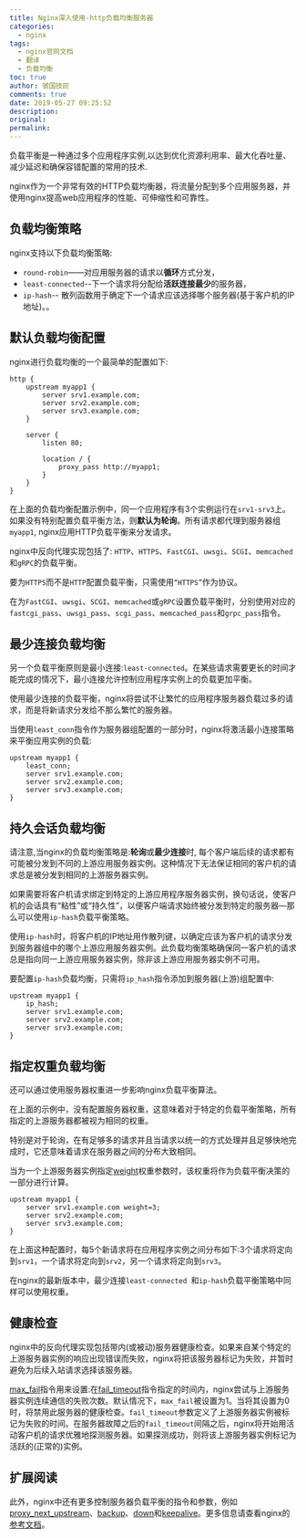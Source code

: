 ```yaml
---
title: Nginx深入使用-http负载均衡服务器
categories:
  - nginx
tags:
  - nginx官网文档
  - 翻译
  - 负载均衡
toc: true
author: 虢国技匠
comments: true
date: 2019-05-27 09:25:52
description:
original:
permalink:
---
```

负载平衡是一种通过多个应用程序实例,以达到优化资源利用率、最大化吞吐量、减少延迟和确保容错配置的常用的技术.    

nginx作为一个非常有效的HTTP负载均衡器，将流量分配到多个应用服务器，并使用nginx提高web应用程序的性能、可伸缩性和可靠性。

<!-- more -->

## 负载均衡策略
nginx支持以下负载均衡策略:
* `round-robin`——对应用服务器的请求以**循环**方式分发，
* `least-connected`--下一个请求将分配给**活跃连接最少**的服务器，
* `ip-hash`-- 散列函数用于确定下一个请求应该选择哪个服务器(基于客户机的IP地址)。。


## 默认负载均衡配置
nginx进行负载均衡的一个最简单的配置如下: 
```nginx
http {
    upstream myapp1 {
        server srv1.example.com;
        server srv2.example.com;
        server srv3.example.com;
    }

    server {
        listen 80;

        location / {
            proxy_pass http://myapp1;
        }
    }
}
```
在上面的负载均衡配置示例中，同一个应用程序有3个实例运行在`srv1-srv3`上。如果没有特别配置负载平衡方法，则**默认为轮询**。所有请求都代理到服务器组`myapp1`, nginx应用HTTP负载平衡来分发请求。 

nginx中反向代理实现包括了: `HTTP`、`HTTPS`、`FastCGI`、`uwsgi`、`SCGI`、`memcached`和`gRPC`的负载平衡。   

要为`HTTPS`而不是`HTTP`配置负载平衡，只需使用`“HTTPS”`作为协议。

在为`FastCGI`、`uwsgi`、`SCGI`、`memcached`或`gRPC`设置负载平衡时，分别使用对应的`fastcgi_pass`、`uwsgi_pass`、`scgi_pass`、`memcached_pass`和`grpc_pass`指令。

## 最少连接负载均衡
另一个负载平衡原则是最小连接:`least-connected`。在某些请求需要更长的时间才能完成的情况下，最小连接允许控制应用程序实例上的负载更加平衡。

使用最少连接的负载平衡，nginx将尝试不让繁忙的应用程序服务器负载过多的请求，而是将新请求分发给不那么繁忙的服务器。

当使用`least_conn`指令作为服务器组配置的一部分时，nginx将激活最小连接策略来平衡应用实例的负载:
```nginx
upstream myapp1 {
    least_conn;
    server srv1.example.com;
    server srv2.example.com;
    server srv3.example.com;
}
```

## 持久会话负载均衡
请注意,当nginx的负载均衡策略是:**轮询**或**最少连接**时, 每个客户端后续的请求都有可能被分发到不同的上游应用服务器实例。这种情况下无法保证相同的客户机的请求总是被分发到相同的上游服务器实例。

如果需要将客户机请求绑定到特定的上游应用程序服务器实例，换句话说，使客户机的会话具有“粘性”或“持久性”，以便客户端请求始终被分发到特定的服务器—那么可以使用`ip-hash`负载平衡策略。

使用`ip-hash`时，将客户机的IP地址用作散列键，以确定应该为客户机的请求分发到服务器组中的哪个上游应用服务器实例。此负载均衡策略确保同一客户机的请求总是指向同一上游应用服务器实例，除非该上游应用服务器实例不可用。

要配置`ip-hash`负载均衡，只需将`ip_hash`指令添加到服务器(上游)组配置中:
```nginx
upstream myapp1 {
    ip_hash;
    server srv1.example.com;
    server srv2.example.com;
    server srv3.example.com;
}
```

## 指定权重负载均衡
还可以通过使用服务器权重进一步影响nginx负载平衡算法。

在上面的示例中，没有配置服务器权重，这意味着对于特定的负载平衡策略，所有指定的上游服务器都被视为相同的权重。

特别是对于轮询，在有足够多的请求并且当请求以统一的方式处理并且足够快地完成时，它还意味着请求在服务器之间的分布大致相同。

当为一个上游服务器实例指定[weight](http://nginx.org/en/docs/http/ngx_http_upstream_module.html#server)权重参数时，该权重将作为负载平衡决策的一部分进行计算。
```nginx
upstream myapp1 {
    server srv1.example.com weight=3;
    server srv2.example.com;
    server srv3.example.com;
}
```
在上面这种配置时，每5个新请求将在应用程序实例之间分布如下:3个请求将定向到`srv1`，一个请求将定向到`srv2`，另一个请求将定向到`srv3`。

在nginx的最新版本中，最少连接`least-connected `和`ip-hash`负载平衡策略中同样可以使用权重。

## 健康检查

nginx中的反向代理实现包括带内(或被动)服务器健康检查。如果来自某个特定的上游服务器实例的响应出现错误而失败，nginx将把该服务器标记为失败，并暂时避免为后续入站请求选择该服务器。

[max_fail](http://nginx.org/en/docs/http/ngx_http_upstream_module.html#server)指令用来设置:在[fail_timeout](http://nginx.org/en/docs/http/ngx_http_upstream_module.html#server)指令指定的时间内，nginx尝试与上游服务器实例连续通信的失败次数。默认情况下，`max_fail`被设置为1。当将其设置为0时，将禁用此服务器的健康检查。`fail_timeout`参数定义了上游服务器实例被标记为失败的时间。在服务器故障之后的`fail_timeout`间隔之后，nginx将开始用活动客户机的请求优雅地探测服务器。如果探测成功，则将该上游服务器实例标记为活跃的(正常的)实例。


## 扩展阅读
此外，nginx中还有更多控制服务器负载平衡的指令和参数，例如[proxy_next_upstream](http://nginx.org/en/docs/http/ngx_http_proxy_module.html#proxy_next_upstream)、[backup](http://nginx.org/en/docs/http/ngx_http_upstream_module.html#server)、[down](http://nginx.org/en/docs/http/ngx_http_upstream_module.html#server)和[keepalive](http://nginx.org/en/docs/http/ngx_http_upstream_module.html#keepalive)。更多信息请查看nginx的[参考文档](http://nginx.org/en/docs/)。